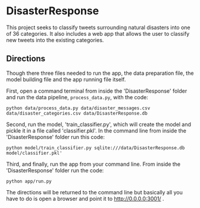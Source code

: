 # DisasterResponse

This project seeks to classify tweets surrounding natural disasters into one of 36 categories. It also includes a web app that allows the user to classify new tweets into the existing categories. 

## Directions 

Though there three files needed to run the app, the data preparation file, the model building file and the app running file itself. 

First, open a command terminal from inside the 'DisasterResponse' folder and run the data pipeline, `process_data.py`, with the code:
```
python data/process_data.py data/disaster_messages.csv data/disaster_categories.csv data/DisasterResponse.db
```
Second, run the model, 'train_classifier.py', which will create the model and pickle it in a file called 'classifier.pkl'. In the command line from inside the 'DisasterResponse' folder run this code: 
```
python model/train_classifier.py sqlite:///data/DisasterResponse.db model/classifier.pkl'
```
Third, and finally, run the app from your command line. From inside the 'DisasterResponse' folder run the code:
```
python app/run.py
```
The directions will be returned to the command line but basically all you have to do is open a browser and point it to http://0.0.0.0:3001/ .

